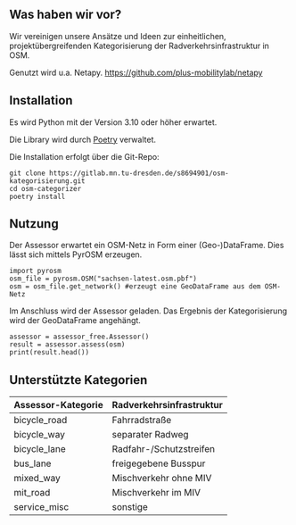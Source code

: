 ## Was haben wir vor?

Wir vereinigen unsere Ansätze und Ideen zur einheitlichen, projektübergreifenden Kategorisierung der Radverkehrsinfrastruktur in OSM.

Genutzt wird u.a. Netapy. https://github.com/plus-mobilitylab/netapy

## Installation

Es wird Python mit der Version 3.10 oder höher erwartet.

Die Library wird durch [Poetry](https://python-poetry.org/) verwaltet.

Die Installation erfolgt über die Git-Repo:

```
git clone https://gitlab.mn.tu-dresden.de/s8694901/osm-kategorisierung.git
cd osm-categorizer
poetry install
```

## Nutzung

Der Assessor erwartet ein OSM-Netz in Form einer (Geo-)DataFrame.
Dies lässt sich mittels PyrOSM erzeugen.

```
import pyrosm
osm_file = pyrosm.OSM("sachsen-latest.osm.pbf")
osm = osm_file.get_network() #erzeugt eine GeoDataFrame aus dem OSM-Netz
```

Im Anschluss wird der Assessor geladen. Das Ergebnis der Kategorisierung wird der GeoDataFrame angehängt.

```
assessor = assessor_free.Assessor()
result = assessor.assess(osm)
print(result.head())
```

## Unterstützte Kategorien

| Assessor-Kategorie | Radverkehrsinfrastruktur |
|--------------------|-------------------------|
| bicycle_road       | Fahrradstraße           |
| bicycle_way        | separater Radweg        |
| bicycle_lane       | Radfahr-/Schutzstreifen |
| bus_lane           | freigegebene Busspur    |
| mixed_way          | Mischverkehr ohne MIV   |
| mit_road           | Mischverkehr im MIV     |
| service_misc       | sonstige                |
